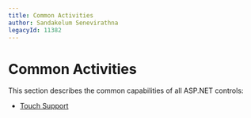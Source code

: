 ```yaml
---
title: Common Activities
author: Sandakelum Senevirathna
legacyId: 11382
---
```

# Common Activities
This section describes the common capabilities of all ASP.NET controls:
* [Touch Support](common-activities/touch-support.md)